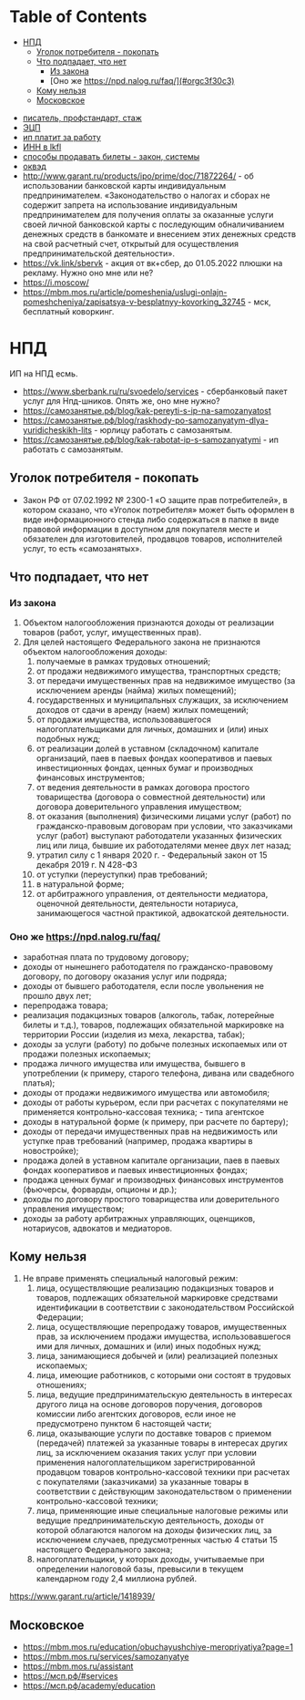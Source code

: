 
# Table of Contents

-   [НПД](#orgdf6d0eb)
    -   [Уголок потребителя - покопать](#orgcc1c242)
    -   [Что подпадает, что нет](#org2652e4c)
        -   [Из закона](#org2bdc826)
        -   [Оно же https://npd.nalog.ru/faq/](#orgc3f30c3)
    -   [Кому нельзя](#org99b8857)
    -   [Московское](#orga2f0729)

<div class="preview" id="orgce37e23">

</div>

-   [писатель, профстандарт, стаж](../20220101/20220413140751-писатель_и_стаж.publ.md)
-   [ЭЦП](20210316222730-эцп.md)
-   [ип платит за работу](20200911231555-ип_платит_за_работу.md)
-   [ИНН в lkfl](20200911231714-инн_в_lkfl.md)
-   [способы продавать билеты - закон, системы](20210221235900-способы_продавать_билеты_закон_системы.md)
-   [оквэд](20210420235900-оквэд.md)
-   <http://www.garant.ru/products/ipo/prime/doc/71872264/> - об использовании банковской карты индивидуальным предпринимателем. «Законодательство о налогах и сборах не содержит запрета на использование индивидуальным предпринимателем для получения оплаты за оказанные услуги своей личной банковской карты с последующим обналичиванием денежных средств в банкомате и внесением этих денежных средств на свой расчетный счет, открытый для осуществления предпринимательской деятельности».
-   <https://vk.link/sbervk> - акция от вк+сбер, до 01.05.2022 плюшки на рекламу. Нужно оно мне или не?
-   <https://i.moscow/>
-   <https://mbm.mos.ru/article/pomeshenia/uslugi-onlajn-pomeshcheniya/zapisatsya-v-besplatnyy-kovorking_32745> - мск, бесплатный коворкинг.


<a id="orgdf6d0eb"></a>

# НПД

ИП на НПД есмь.

-   <https://www.sberbank.ru/ru/svoedelo/services> - сбербанковый пакет услуг для Нпд-шников. Опять же, оно мне нужно?
-   <https://самозанятые.рф/blog/kak-pereyti-s-ip-na-samozanyatost>
-   <https://самозанятые.рф/blog/raskhody-po-samozanyatym-dlya-yuridicheskikh-lits> - юрлицу работать с самозанятым.
-   <https://самозанятые.рф/blog/kak-rabotat-ip-s-samozanyatymi> - ип работать с самозанятым.


<a id="orgcc1c242"></a>

## Уголок потребителя - покопать

-   Закон РФ от 07.02.1992 № 2300-1 «О защите прав потребителей», в котором сказано, что «Уголок потребителя» может быть оформлен в виде информационного стенда либо содержаться в папке в виде правовой информации в доступном для покупателя месте и обязателен для изготовителей, продавцов товаров, исполнителей услуг, то есть «самозанятых».


<a id="org2652e4c"></a>

## Что подпадает, что нет


<a id="org2bdc826"></a>

### Из закона

1.  Объектом налогообложения признаются доходы от реализации товаров (работ, услуг, имущественных прав).
2.  Для целей настоящего Федерального закона не признаются объектом налогообложения доходы:
    1.  получаемые в рамках трудовых отношений;
    2.  от продажи недвижимого имущества, транспортных средств;
    3.  от передачи имущественных прав на недвижимое имущество (за исключением аренды (найма) жилых помещений);
    4.  государственных и муниципальных служащих, за исключением доходов от сдачи в аренду (наем) жилых помещений;
    5.  от продажи имущества, использовавшегося налогоплательщиками для личных, домашних и (или) иных подобных нужд;
    6.  от реализации долей в уставном (складочном) капитале организаций, паев в паевых фондах кооперативов и паевых инвестиционных фондах, ценных бумаг и производных финансовых инструментов;
    7.  от ведения деятельности в рамках договора простого товарищества (договора о совместной деятельности) или договора доверительного управления имуществом;
    8.  от оказания (выполнения) физическими лицами услуг (работ) по гражданско-правовым договорам при условии, что заказчиками услуг (работ) выступают работодатели указанных физических лиц или лица, бывшие их работодателями менее двух лет назад;
    9.  утратил силу с 1 января 2020 г. - Федеральный закон от 15 декабря 2019 г. N 428-ФЗ
    10. от уступки (переуступки) прав требований;
    11. в натуральной форме;
    12. от арбитражного управления, от деятельности медиатора, оценочной деятельности, деятельности нотариуса, занимающегося частной практикой, адвокатской деятельности.


<a id="orgc3f30c3"></a>

### Оно же <https://npd.nalog.ru/faq/>

-   заработная плата по трудовому договору;
-   доходы от нынешнего работодателя по гражданско-правовому договору, по договору оказания услуг или подряда;
-   доходы от бывшего работодателя, если после увольнения не прошло двух лет;
-   перепродажа товара;
-   реализация подакцизных товаров (алкоголь, табак, лотерейные билеты и т.д.), товаров, подлежащих обязательной маркировке на территории России (изделия из меха, лекарства, табак);
-   доходы за услуги (работу) по добыче полезных ископаемых или от продажи полезных ископаемых;
-   продажа личного имущества или имущества, бывшего в употреблении (к примеру, старого телефона, дивана или свадебного платья);
-   доходы от продажи недвижимого имущества или автомобиля;
-   доходы от работы курьером, если при расчетах с покупателями не применяется контрольно-кассовая техника; - типа агентское
-   доходы в натуральной форме (к примеру, при расчете по бартеру);
-   доходы от передачи имущественных прав на недвижимость или уступке прав требований (например, продажа квартиры в новостройке);
-   продажа долей в уставном капитале организации, паев в паевых фондах кооперативов и паевых инвестиционных фондах;
-   продажа ценных бумаг и производных финансовых инструментов (фьючерсы, форварды, опционы и др.);
-   доходы по договору простого товарищества или доверительного управления имуществом;
-   доходы за работу арбитражных управляющих, оценщиков, нотариусов, адвокатов и медиаторов.


<a id="org99b8857"></a>

## Кому нельзя

1.  Не вправе применять специальный налоговый режим:
    1.  лица, осуществляющие реализацию подакцизных товаров и товаров, подлежащих обязательной маркировке средствами идентификации в соответствии с законодательством Российской Федерации;
    2.  лица, осуществляющие перепродажу товаров, имущественных прав, за исключением продажи имущества, использовавшегося ими для личных, домашних и (или) иных подобных нужд;
    3.  лица, занимающиеся добычей и (или) реализацией полезных ископаемых;
    4.  лица, имеющие работников, с которыми они состоят в трудовых отношениях;
    5.  лица, ведущие предпринимательскую деятельность в интересах другого лица на основе договоров поручения, договоров комиссии либо агентских договоров, если иное не предусмотрено пунктом 6 настоящей части;
    6.  лица, оказывающие услуги по доставке товаров с приемом (передачей) платежей за указанные товары в интересах других лиц, за исключением оказания таких услуг при условии применения налогоплательщиком зарегистрированной продавцом товаров контрольно-кассовой техники при расчетах с покупателями (заказчиками) за указанные товары в соответствии с действующим законодательством о применении контрольно-кассовой техники;
    7.  лица, применяющие иные специальные налоговые режимы или ведущие предпринимательскую деятельность, доходы от которой облагаются налогом на доходы физических лиц, за исключением случаев, предусмотренных частью 4 статьи 15 настоящего Федерального закона;
    8.  налогоплательщики, у которых доходы, учитываемые при определении налоговой базы, превысили в текущем календарном году 2,4 миллиона рублей.

<https://www.garant.ru/article/1418939/> 


<a id="orga2f0729"></a>

## Московское

-   <https://mbm.mos.ru/education/obuchayushchiye-meropriyatiya?page=1>
-   <https://mbm.mos.ru/services/samozanyatye>
-   <https://mbm.mos.ru/assistant>
-   <https://мсп.рф/#services>
-   <https://мсп.рф/academy/education>

